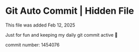# Git Auto Commit | Hidden File

This file was added Feb 12, 2025

Just for fun and keeping my daily git commit active 🤪

commit number: 1454076
